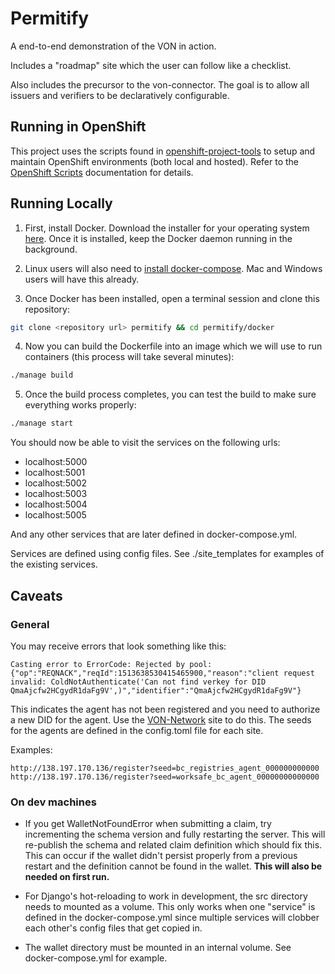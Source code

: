 # Permitify
A end-to-end demonstration of the VON in action.

Includes a "roadmap" site which the user can follow like a checklist.

Also includes the precursor to the von-connector. The goal is to allow all issuers and verifiers to be declaratively configurable.

## Running in OpenShift

This project uses the scripts found in [openshift-project-tools](https://github.com/BCDevOps/openshift-project-tools) to setup and maintain OpenShift environments (both local and hosted).  Refer to the [OpenShift Scripts](https://github.com/BCDevOps/openshift-project-tools/blob/master/bin/README.md) documentation for details.

## Running Locally

1. First, install Docker. Download the installer for your operating system [here](https://store.docker.com/search?type=edition&offering=community). Once it is installed, keep the Docker daemon running in the background.

2. Linux users will also need to [install docker-compose](https://github.com/docker/compose/releases). Mac and Windows users will have this already. 

3. Once Docker has been installed, open a terminal session and clone this repository:

```bash
git clone <repository url> permitify && cd permitify/docker
```

4. Now you can build the Dockerfile into an image which we will use to run containers (this process will take several minutes):

```bash
./manage build
```

5. Once the build process completes, you can test the build to make sure everything works properly:

```bash
./manage start
```

You should now be able to visit the services on the following urls:

- localhost:5000
- localhost:5001
- localhost:5002
- localhost:5003
- localhost:5004
- localhost:5005

And any other services that are later defined in docker-compose.yml.

Services are defined using config files. See ./site_templates for examples of the existing services.

## Caveats

### General

You may receive errors that look something like this:

```
Casting error to ErrorCode: Rejected by pool: {"op":"REQNACK","reqId":1513638530415465900,"reason":"client request invalid: ColdNotAuthenticate('Can not find verkey for DID QmaAjcfw2HCgydR1daFg9V',)","identifier":"QmaAjcfw2HCgydR1daFg9V"}
```

This indicates the agent has not been registered and you need to authorize a new DID for the agent.  Use the [VON-Network](http://138.197.170.136) site to do this.  The seeds for the agents are defined in the config.toml file for each site.

Examples:

```
http://138.197.170.136/register?seed=bc_registries_agent_000000000000
http://138.197.170.136/register?seed=worksafe_bc_agent_00000000000000
```

### On dev machines

- If you get WalletNotFoundError when submitting a claim, try incrementing the schema version and fully restarting the server. This will re-publish the schema and related claim definition which should fix this. This can occur if the wallet didn't persist properly from a previous restart and the definition cannot be found in the wallet. **This will also be needed on first run.**

- For Django's hot-reloading to work in development, the src directory needs to mounted as a volume. This only works when one "service" is defined in the docker-compose.yml since multiple services will clobber each other's config files that get copied in.

- The wallet directory must be mounted in an internal volume. See docker-compose.yml for example.